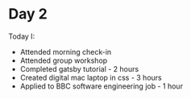 # Day 2

Today I:

- Attended morning check-in
- Attended group workshop
- Completed gatsby tutorial - 2 hours
- Created digital mac laptop in css - 3 hours
- Applied to BBC software engineering job - 1 hour